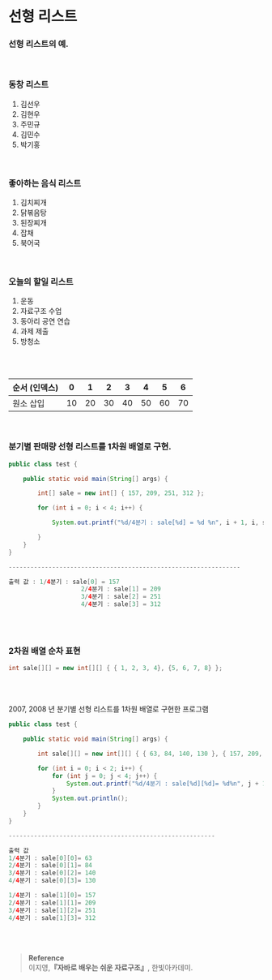 # 선형 리스트

### 선형 리스트의 예.

<br/>

### **동창 리스트**

1. 김선우
2. 김현우
3. 주민규
4. 김민수
5. 박기홍

<br/>

### **좋아하는 음식 리스트**

1. 김치찌개
2. 닭볶음탕
3. 된장찌개
4. 잡채
5. 북어국

<br/>

### **오늘의 할일 리스트**

1. 운동
2. 자료구조 수업
3. 동아리 공연 연습
4. 과제 제출
5. 방청소

<br/>
<br/>

| 순서 (인덱스) | 0 | 1 | 2 | 3 | 4 | 5 | 6 |
| --- | --- | --- | --- | --- | --- | --- | --- |
| 원소 삽입 | 10 | 20 | 30 | 40 | 50 | 60 | 70 |


<br/>

### 분기별 판매량 선형 리스트를 1차원 배열로 구현.

```java
public class test {

    public static void main(String[] args) {

        int[] sale = new int[] { 157, 209, 251, 312 };

        for (int i = 0; i < 4; i++) {

            System.out.printf("%d/4분기 : sale[%d] = %d %n", i + 1, i, sale[i]);

        }
    }
}

----------------------------------------------------------------

출력 값 : 1/4분기 : sale[0] = 157 
					2/4분기 : sale[1] = 209
					3/4분기 : sale[2] = 251
					4/4분기 : sale[3] = 312
```

<br/>
<br/>

### 2차원 배열 순차 표현

```java
int sale[][] = new int[][] { { 1, 2, 3, 4}, {5, 6, 7, 8} };
```

<br/><br/>

2007, 2008 년 분기별 선형 리스트를 1차원 배열로 구현한 프로그램


```java
public class test {

    public static void main(String[] args) {

        int sale[][] = new int[][] { { 63, 84, 140, 130 }, { 157, 209, 251, 312 } };

        for (int i = 0; i < 2; i++) {
            for (int j = 0; j < 4; j++) {
                System.out.printf("%d/4분기 : sale[%d][%d]= %d%n", j + 1, i, j, sale[i][j]);
            }
            System.out.println();
        }
    }
}

---------------------------------------------------------

출력 값 
1/4분기 : sale[0][0]= 63 
2/4분기 : sale[0][1]= 84 
3/4분기 : sale[0][2]= 140
4/4분기 : sale[0][3]= 130

1/4분기 : sale[1][0]= 157
2/4분기 : sale[1][1]= 209
3/4분기 : sale[1][2]= 251
4/4분기 : sale[1][3]= 312

```

<br/><br/>

>**Reference**
<br/>이지영,**『**자바로 배우는 쉬운 자료구조**』**, 한빛아카데미.